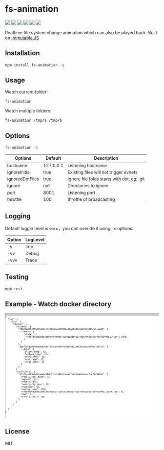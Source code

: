 # fs-animation
![](https://img.shields.io/travis/wyvernnot/fs-animation.svg)
![](https://img.shields.io/npm/v/fs-animation.svg)
![](https://img.shields.io/coveralls/wyvernnot/fs-animation.svg)
![](https://img.shields.io/npm/dm/fs-animation.svg)
![](https://img.shields.io/npm/l/fs-animation.svg)
![](https://img.shields.io/docker/pulls/wyvernnot/fs-animation.svg)

Realtime file system change animation which can also be played back. Built on [Immutable.JS](https://github.com/facebook/immutable-js/)

## Installation

```sh
npm install fs-animation -g
```

## Usage 

Watch current folder:

```sh
fs-animation
```

Watch multiple folders:

```sh
fs-animation /tmp/a /tmp/b
```

## Options

```sh
fs-animation -h
```

Options           |     Default     |     Description
------------------|-----------------|------------------
hostname          | 127.0.0.1       | Listening hostname
ignoreInitial     | true            | Existing files will not trigger evnets
ignoredDotFiles   | true            | Ignore file folds starts with dot, eg: .git
ignore            | null            | Directories to ignore
port              | 8001            | Listening port
throttle          | 100             | throttle of broadcasting

## Logging

Default loggin level is `warn`，you can overide it using `-v` options.

Option    | LogLevel     
----------|-------------
-v        | Info      
-vv       | Debug         
-vvv      | Trace         

## Testing

```sh
npm test
```

## Example - Watch docker directory

![](doc/screenshot.png)

## License

MIT

